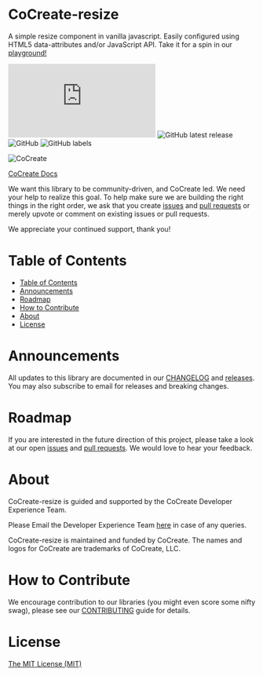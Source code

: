 # CoCreate-resize
A simple resize component in vanilla javascript. Easily configured using HTML5 data-attributes and/or JavaScript API. Take it for a spin in our [playground!](https://cocreate.app/docs/resize)

![GitHub file size in bytes](https://img.shields.io/github/size/CoCreate-app/CoCreate-resize/dist/CoCreate-resize.min.js?label=minified%20size&style=for-the-badge) 
![GitHub latest release](https://img.shields.io/github/v/release/CoCreate-app/CoCreate-resize?style=for-the-badge)
![GitHub](https://img.shields.io/github/license/CoCreate-app/CoCreate-resize?style=for-the-badge) 
![GitHub labels](https://img.shields.io/github/labels/CoCreate-app/CoCreate-resize/help%20wanted?style=for-the-badge)

![CoCreate](https://cdn.cocreate.app/logo.png)

[CoCreate Docs](https://cocreate.app/docs/resize)


We want this library to be community-driven, and CoCreate led. We need your help to realize this goal. To help make sure we are building the right things in the right order, we ask that you create [issues](https://github.com/CoCreate-app/Realtime_Admin_CRM_and_CMS/issues) and [pull requests](https://github.com/CoCreate-app/Realtime_Admin_CRM_and_CMS/pulls) or merely upvote or comment on existing issues or pull requests.

We appreciate your continued support, thank you!

# Table of Contents

- [Table of Contents](#table-of-contents)
- [Announcements](#announcements)
- [Roadmap](#roadmap)
- [How to Contribute](#how-to-contribute)
- [About](#about)
- [License](#license)

<a name="announcements"></a>
# Announcements

All updates to this library are documented in our [CHANGELOG](https://github.com/CoCreate-app/CoCreate-resize/blob/master/CHANGELOG.md) and [releases](https://github.com/CoCreate-app/CoCreate-resize/releases). You may also subscribe to email for releases and breaking changes. 

<a name="roadmap"></a>
# Roadmap

If you are interested in the future direction of this project, please take a look at our open [issues](https://github.com/CoCreate-app/CoCreate-resize/issues) and [pull requests](https://github.com/CoCreate-app/CoCreate-resize/pulls). We would love to hear your feedback.


<a name="about"></a>
# About

CoCreate-resize is guided and supported by the CoCreate Developer Experience Team.

Please Email the Developer Experience Team [here](mailto:develop@cocreate.app) in case of any queries.

CoCreate-resize is maintained and funded by CoCreate. The names and logos for CoCreate are trademarks of CoCreate, LLC.

<a name="contribute"></a>
# How to Contribute

We encourage contribution to our libraries (you might even score some nifty swag), please see our [CONTRIBUTING](https://github.com/CoCreate-app/CoCreate-resize/blob/master/CONTRIBUTING.md) guide for details.

# License
[The MIT License (MIT)](https://github.com/CoCreate-app/CoCreate-resize/blob/master/LICENSE)

